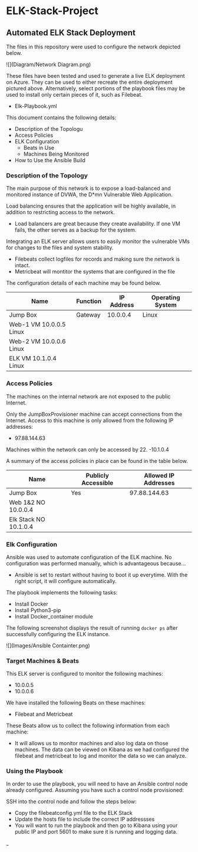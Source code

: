 # ELK-Stack-Project
## Automated ELK Stack Deployment

The files in this repository were used to configure the network depicted below.

![](Diagram/Network Diagram.png)

These files have been tested and used to generate a live ELK deployment on Azure. They can be used to either recreate the entire deployment pictured above. Alternatively, select portions of the playbook files may be used to install only certain pieces of it, such as Filebeat.

  - Elk-Playbook.yml

This document contains the following details:
- Description of the Topologu
- Access Policies
- ELK Configuration
  - Beats in Use
  - Machines Being Monitored
- How to Use the Ansible Build


### Description of the Topology

The main purpose of this network is to expose a load-balanced and monitored instance of DVWA, the D*mn Vulnerable Web Application.

Load balancing ensures that the application will be highly available, in addition to restricting access to the network.
- Load balancers are great because they create availability. If one VM fails, the other serves as a backup for the system.

Integrating an ELK server allows users to easily monitor the vulnerable VMs for changes to the files and system stability.
- Filebeats collect logfiles for records and making sure the network is intact.
- Metricbeat will montitor the systems that are configured in the file

The configuration details of each machine may be found below.


| Name     | Function | IP Address | Operating System |
|----------|----------|------------|------------------|
| Jump Box | Gateway  | 10.0.0.4   | Linux            |
| Web-1        VM       10.0.0.5     Linux             
| Web-2        VM       10.0.0.6     Linux              
| ELK          VM       10.1.0.4     Linux                 |

### Access Policies

The machines on the internal network are not exposed to the public Internet. 

Only the JumpBoxProvisioner machine can accept connections from the Internet. Access to this machine is only allowed from the following IP addresses:
- 97.88.144.63

Machines within the network can only be accessed by 22.
-10.1.0.4

A summary of the access policies in place can be found in the table below.

| Name     | Publicly Accessible | Allowed IP Addresses |
|----------|---------------------|----------------------|
| Jump Box |  Yes              | 97.88.144.63    |
| Web 1&2      NO                   10.0.0.4              
| Elk Stack    NO                 10.1.0.4

### Elk Configuration

Ansible was used to automate configuration of the ELK machine. No configuration was performed manually, which is advantageous because...
- Ansible is set to restart without having to boot it up everytime. With the right script, it will configure automatically.

The playbook implements the following tasks:
- Install Docker
- Install Python3-pip
- Install Docker_container module

The following screenshot displays the result of running `docker ps` after successfully configuring the ELK instance.

![](Images/Ansible Containter.png)

### Target Machines & Beats
This ELK server is configured to monitor the following machines:
- 10.0.0.5
- 10.0.0.6

We have installed the following Beats on these machines:
- Filebeat and Metricbeat

These Beats allow us to collect the following information from each machine:
- It will allows us to monitor machines and also log data on those machines. The data can be viewed on Kibana as we had configured the filebeat and metricbeat to log and monitor the data so we can analyze. 

### Using the Playbook
In order to use the playbook, you will need to have an Ansible control node already configured. Assuming you have such a control node provisioned: 

SSH into the control node and follow the steps below:
- Copy the filebeatconfig.yml file to the ELK Stack
- Update the hosts file to include the correct IP addressses
- You will want to run the playbook and then go to Kibana using your public IP and port 5601 to make sure it is running and logging data.



_
